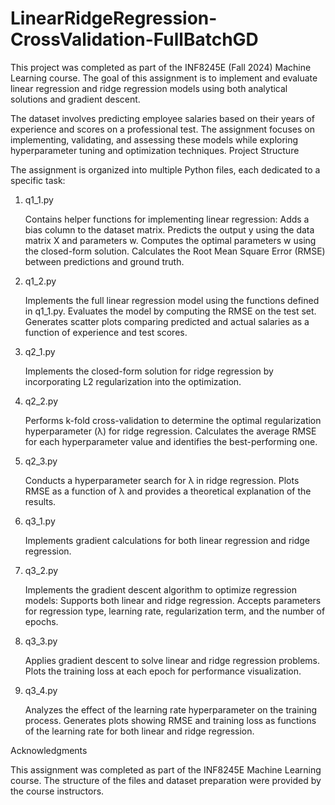 # LinearRidgeRegression-CrossValidation-FullBatchGD

This project was completed as part of the INF8245E (Fall 2024) Machine Learning course. The goal of this assignment is to implement and evaluate linear regression and ridge regression models using both analytical solutions and gradient descent.

The dataset involves predicting employee salaries based on their years of experience and scores on a professional test. The assignment focuses on implementing, validating, and assessing these models while exploring hyperparameter tuning and optimization techniques.
Project Structure

The assignment is organized into multiple Python files, each dedicated to a specific task:
1. q1_1.py

    Contains helper functions for implementing linear regression:
        Adds a bias column to the dataset matrix.
        Predicts the output y using the data matrix X and parameters w.
        Computes the optimal parameters w using the closed-form solution.
        Calculates the Root Mean Square Error (RMSE) between predictions and ground truth.

2. q1_2.py

    Implements the full linear regression model using the functions defined in q1_1.py.
    Evaluates the model by computing the RMSE on the test set.
    Generates scatter plots comparing predicted and actual salaries as a function of experience and test scores.

3. q2_1.py

    Implements the closed-form solution for ridge regression by incorporating L2 regularization into the optimization.

4. q2_2.py

    Performs k-fold cross-validation to determine the optimal regularization hyperparameter (λ) for ridge regression.
    Calculates the average RMSE for each hyperparameter value and identifies the best-performing one.

5. q2_3.py

    Conducts a hyperparameter search for λ in ridge regression.
    Plots RMSE as a function of λ and provides a theoretical explanation of the results.

6. q3_1.py

    Implements gradient calculations for both linear regression and ridge regression.

7. q3_2.py

    Implements the gradient descent algorithm to optimize regression models:
        Supports both linear and ridge regression.
        Accepts parameters for regression type, learning rate, regularization term, and the number of epochs.

8. q3_3.py

    Applies gradient descent to solve linear and ridge regression problems.
    Plots the training loss at each epoch for performance visualization.

9. q3_4.py

    Analyzes the effect of the learning rate hyperparameter on the training process.
    Generates plots showing RMSE and training loss as functions of the learning rate for both linear and ridge regression.


Acknowledgments

This assignment was completed as part of the INF8245E Machine Learning course. The structure of the files and dataset preparation were provided by the course instructors.
